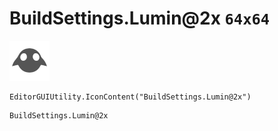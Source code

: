 # BuildSettings.Lumin@2x `64x64`
<img src="/img/BuildSettings.Lumin@2x.png" width=64 height=64>

``` CSharp
EditorGUIUtility.IconContent("BuildSettings.Lumin@2x")
```
```
BuildSettings.Lumin@2x
```

